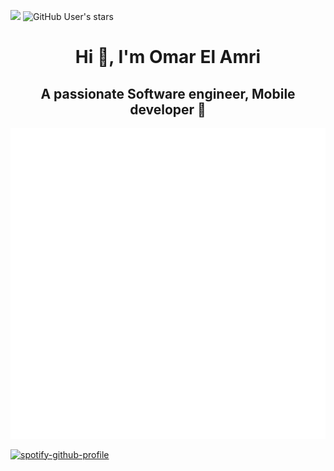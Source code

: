 ![](https://komarev.com/ghpvc/?username=omaarelamri&color=brightgreen&style=plastic)
<img alt="GitHub User's stars" src="https://img.shields.io/github/stars/OMAARELAMRI?style=social">
<h1 align="center">Hi 👋, I'm Omar El Amri </h1>
<h2 align="center">A passionate Software engineer, Mobile developer 📱</h2> 

![Metrics](/github-metrics.svg) 

[![spotify-github-profile](https://spotify-github-profile.vercel.app/api/view?uid=af5taeeoso7bhnpploexylznw&cover_image=true&theme=novatorem&show_offline=true&background_color=121212&interchange=false&bar_color=53b14f&bar_color_cover=false)](https://spotify-github-profile.vercel.app/api/view?uid=af5taeeoso7bhnpploexylznw&redirect=true)




